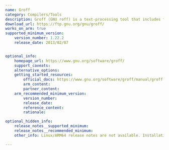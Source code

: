 ```yaml
---
name: Groff 
category: Compilers/Tools
description: Groff (GNU roff) is a text-processing tool that includes formatting commands to generate typeset documents, aligning it with the description of build tools and utilities that aid in generating readable or optimized output.
download_url: https://ftp.gnu.org/gnu/groff/
works_on_arm: true
supported_minimum_version:
    version_number: 1.22.2
    release_date: 2013/02/07


optional_info:
    homepage_url: https://www.gnu.org/software/groff/
    support_caveats:
    alternative_options:
    getting_started_resources:
        official_docs: https://www.gnu.org/software/groff/manual/groff.html#Installation
        arm_content:
        partner_content:
    arm_recommended_minimum_version:
        version_number:
        release_date:
        reference_content:
        rationale:

optional_hidden_info:
    release_notes__supported_minimum:
    release_notes__recommended_minimum:
    other_info: Linux/ARM64 release notes are not available. Installation and Testing are done using "apt install groff". Kindly refer [this](https://launchpad.net/ubuntu/+source/groff). The minimum version of groff v1.22.2 corresponds to ubuntu:14.04 and v1.22.4 to ubuntu:22.04.

---
```

